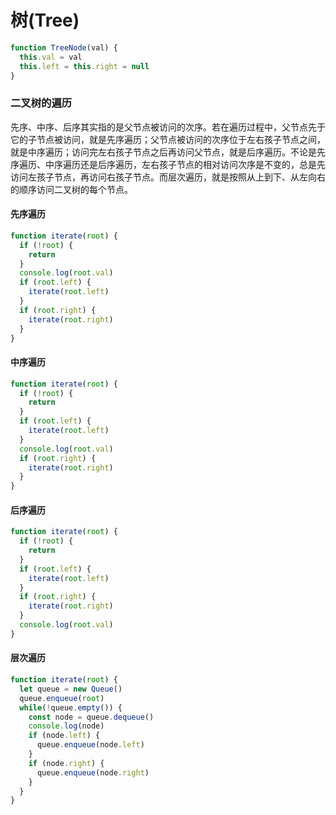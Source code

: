 # 树(Tree)

```javascript
function TreeNode(val) {
  this.val = val
  this.left = this.right = null
}
```

### 二叉树的遍历

先序、中序、后序其实指的是父节点被访问的次序。若在遍历过程中，父节点先于它的子节点被访问，就是先序遍历；父节点被访问的次序位于左右孩子节点之间，就是中序遍历；访问完左右孩子节点之后再访问父节点，就是后序遍历。不论是先序遍历、中序遍历还是后序遍历，左右孩子节点的相对访问次序是不变的，总是先访问左孩子节点，再访问右孩子节点。而层次遍历，就是按照从上到下、从左向右的顺序访问二叉树的每个节点。

#### 先序遍历

```javascript
function iterate(root) {
  if (!root) {
    return
  }
  console.log(root.val)
  if (root.left) {
    iterate(root.left)
  }
  if (root.right) {
    iterate(root.right)
  }
}
```

#### 中序遍历

```javascript
function iterate(root) {
  if (!root) {
    return
  }
  if (root.left) {
    iterate(root.left)
  }
  console.log(root.val)
  if (root.right) {
    iterate(root.right)
  }
}
```

#### 后序遍历

```javascript
function iterate(root) {
  if (!root) {
    return
  }
  if (root.left) {
    iterate(root.left)
  }
  if (root.right) {
    iterate(root.right)
  }
  console.log(root.val)
}
```

#### 层次遍历

```javascript
function iterate(root) {
  let queue = new Queue()
  queue.enqueue(root)
  while(!queue.empty()) {
    const node = queue.dequeue()
    console.log(node)
    if (node.left) {
      queue.enqueue(node.left)
    }
    if (node.right) {
      queue.enqueue(node.right)
    }
  }
}
```